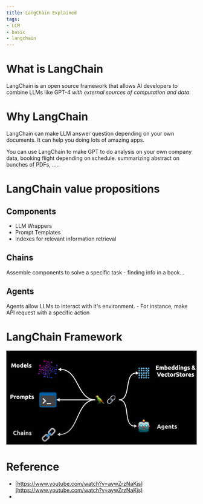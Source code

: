```yaml
---
title: LangChain Explained
tags:
- LLM
- basic
- langchain
---
```


# What is LangChain

LangChain is an open source framework that allows AI developers to combine LLMs like GPT-4 *with external sources of computation and data*.

# Why LangChain

LangChain can make LLM answer question depending on your own documents. It can help you doing lots of amazing apps.

You can use LangChain to make GPT to do analysis on your own company data, booking flight depending on schedule. summarizing abstract on bunches of PDFs, .….

# LangChain value propositions

## Components

* LLM Wrappers
* Prompt Templates
* Indexes for relevant information retrieval

## Chains

Assemble components to solve a specific task - finding info in a book...

## Agents

Agents allow LLMs to interact with it's environment. -  For instance, make API request with a specific action

# LangChain Framework

![](computer_sci/Deep_Learning_And_Machine_Learning/LLM/langchain/attachments/Pasted%20image%2020230627154149.png)



# Reference

* [https://www.youtube.com/watch?v=aywZrzNaKjs](https://www.youtube.com/watch?v=aywZrzNaKjs)
* 